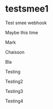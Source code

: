 # testsmee1
Test smee webhook

Maybe this time

Mark

Chaisson

Bla

Testing

Testing2

Testing3

Testing4


